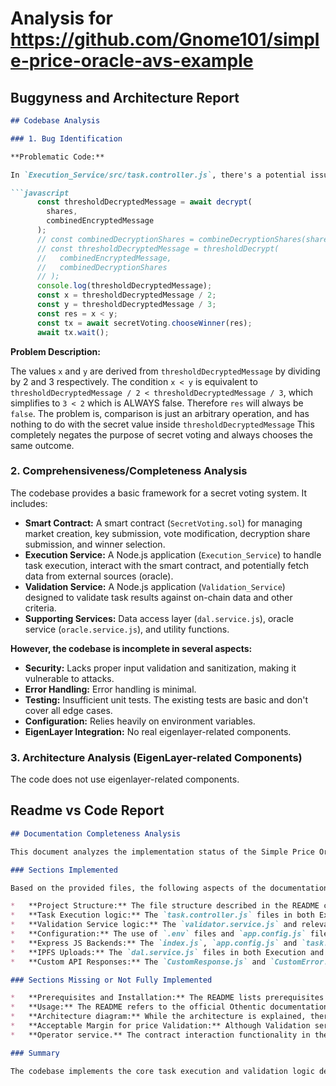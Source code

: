 
# Analysis for https://github.com/Gnome101/simple-price-oracle-avs-example

## Buggyness and Architecture Report
```markdown
## Codebase Analysis

### 1. Bug Identification

**Problematic Code:**

In `Execution_Service/src/task.controller.js`, there's a potential issue in the decryption logic. The code attempts to perform threshold decryption and then makes a comparison that seems arbitrary (`const res = x < y;`). This comparison dictates the winner, which doesn't logically follow from threshold decryption results and may lead to incorrect outcomes.

```javascript
      const thresholdDecryptedMessage = await decrypt(
        shares,
        combinedEncryptedMessage
      );
      // const combinedDecryptionShares = combineDecryptionShares(shares);
      // const thresholdDecryptedMessage = thresholdDecrypt(
      //   combinedEncryptedMessage,
      //   combinedDecryptionShares
      // );
      console.log(thresholdDecryptedMessage);
      const x = thresholdDecryptedMessage / 2;
      const y = thresholdDecryptedMessage / 3;
      const res = x < y;
      const tx = await secretVoting.chooseWinner(res);
      await tx.wait();
```

**Problem Description:**

The values `x` and `y` are derived from `thresholdDecryptedMessage` by dividing by 2 and 3 respectively.  The condition `x < y` is equivalent to `thresholdDecryptedMessage / 2 < thresholdDecryptedMessage / 3`, which simplifies to `3 < 2` which is ALWAYS false. Therefore `res` will always be `false`. The problem is, comparison is just an arbitrary operation, and has nothing to do with the secret value inside `thresholdDecryptedMessage`
This completely negates the purpose of secret voting and always chooses the same outcome.

### 2. Comprehensiveness/Completeness Analysis

The codebase provides a basic framework for a secret voting system.  It includes:

*   **Smart Contract:**  A smart contract (`SecretVoting.sol`) for managing market creation, key submission, vote modification, decryption share submission, and winner selection.
*   **Execution Service:** A Node.js application (`Execution_Service`) to handle task execution, interact with the smart contract, and potentially fetch data from external sources (oracle).
*   **Validation Service:** A Node.js application (`Validation_Service`) designed to validate task results against on-chain data and other criteria.
*   **Supporting Services:** Data access layer (`dal.service.js`), oracle service (`oracle.service.js`), and utility functions.

**However, the codebase is incomplete in several aspects:**

*   **Security:** Lacks proper input validation and sanitization, making it vulnerable to attacks.
*   **Error Handling:**  Error handling is minimal.
*   **Testing:** Insufficient unit tests. The existing tests are basic and don't cover all edge cases.
*   **Configuration:** Relies heavily on environment variables.
*   **EigenLayer Integration:** No real eigenlayer-related components.

### 3. Architecture Analysis (EigenLayer-related Components)

The code does not use eigenlayer-related components.


## Readme vs Code Report
```markdown
## Documentation Completeness Analysis

This document analyzes the implementation status of the Simple Price Oracle AVS Example based on its README and codebase.

### Sections Implemented

Based on the provided files, the following aspects of the documentation appear to be implemented in the codebase:

*   **Project Structure:** The file structure described in the README closely matches the actual file structure in the provided codebase. All the mentioned folders and files are present in both Execution_Service and Validation_Service.
*   **Task Execution logic:** The `task.controller.js` files in both Execution and Validation Services indicates that fetching ETH/USDT price and storing the result in IPFS part is implemented.
*   **Validation Service logic:** The `validator.service.js` and relevant parts of `task.controller.js` in the Validation Service confirm that the retrieval of price from IPFS, getting the expected ETH/USDT price, and validation by comparing actual and expected prices are implemented.
*   **Configuration:** The use of `.env` files and `app.config.js` files reflects the configuration aspect mentioned in the documentation.
*   **Express JS Backends:** The `index.js`, `app.config.js` and `task.controller.js` files in both Execution and Validation services shows the implementation of Express JS Backend with routes.
*   **IPFS Uploads:** The `dal.service.js` files in both Execution and Validation Services confirms interaction with Pinata for IPFS uploads.
*   **Custom API Responses:** The `CustomResponse.js` and `CustomError.js` files confirms implementation of custom classes for standardizing API responses.

### Sections Missing or Not Fully Implemented

*   **Prerequisites and Installation:** The README lists prerequisites like Node.js, Foundry, Yarn, and Docker, and installation steps. However, the provided code snippets don't automate these steps. It's assumed the user will handle this manually, but there's no specific code to enforce these prerequisites. The CLI installation `npm i -g @othentic/othentic-cli` is not reflected within the codebase.
*   **Usage:** The README refers to the official Othentic documentation for usage instructions, meaning the repository itself doesn't include the code for setting up, deploying, and running the AVS.
*   **Architecture diagram:** While the architecture is explained, there's no direct code representation of Performer, Attester, or Aggregator nodes within the provided files. The `docker-compose.yml` file (mentioned in the directory structure) is missing in the provided codebase. Also Grafana and Prometheus integration is only mentioned but not implemented.
*   **Acceptable Margin for price Validation:** Although Validation service logic is implemented, there is no explicit way to configure the acceptable margin within a 5% range. This parameter is either not implemented or hardcoded into the project, which is not ideal.
*   **Operator service.** The contract interaction functionality in the contract is not implemented.

### Summary

The codebase implements the core task execution and validation logic described in the documentation. However, aspects like setup, deployment, architecture representation, and monitoring configuration are either missing or rely on external documentation and manual steps. The missing components reduce the "out-of-the-box" usability of the example. Also, some of the logic mentioned in the documentation like configuring acceptable validation margins is not implemented.
```

